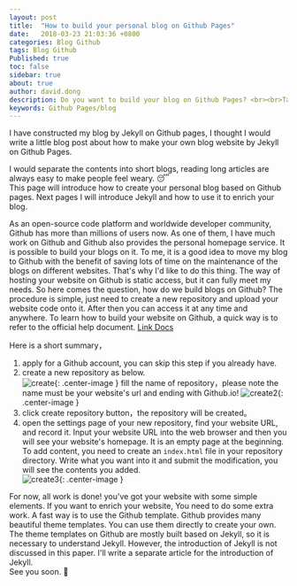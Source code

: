 ```yaml
---
layout: post
title:  "How to build your personal blog on Github Pages"
date:   2018-03-23 21:03:36 +0800
categories: Blog Github
tags: Blog Github
Published: true
toc: false
sidebar: true
about: true
author: david.dong
description: Do you want to build your blog on Github Pages? <br><br>Take a look at this article if you want, hope it can help you!
keywords: Github Pages/blog
---
```

I have constructed my blog by Jekyll on Github pages, I thought I would write a little blog post about how to make your own blog website by Jekyll on Github Pages.<br>

I would separate the contents into short blogs, reading long articles are always easy to make people feel weary. 😴<br>
This page will introduce how to create your personal blog based on Github pages. Next pages I will introduce Jekyll and how to use it to enrich your blog.<br>

As an open-source code platform and worldwide developer community, Github has more than millions of users now. As one of them, I have much work on Github and Github also provides the personal homepage service. It is possible to build your blogs on it. To me, it is a good idea to move my blog to Github with the benefit of saving lots of time on the maintenance of the blogs on different websites. That's why I'd like to do this thing. The way of hosting your website on Github is static access, but it can fully meet my needs. So here comes the question, how do we build blogs on Github? The procedure is simple, just need to create a new repository and upload your website code onto it. After then you can access it at any time and anywhere.
To learn how to build your website on Github, a quick way is to refer to the official help document.
[Link Docs](https://pages.Github.com)<br>

Here is a short summary，<br>
1. apply for a Github account, you can skip this step if you already have.<br>
2. create a new repository as below. <br>
![create]({{site.cdn_baseurl}}/assets/image/others-blog-create-repository.png){: .center-image }
fill the name of repository，please note the name must be your website's url and ending with Github.io!
![create2]({{site.cdn_baseurl}}/assets/image/others-blog-create-repository2.png){: .center-image }
3. click create repository button，the repository will be created。<br>
4. open the settings page of your new repository, find your website URL, and record it. Input your website URL into the web browser and then you will see your website's homepage. It is an empty page at the beginning. To add content, you need to create an `index.html` file in your repository directory. Write what you want into it and submit the modification, you will see the contents you added.<br>
![create3]({{site.cdn_baseurl}}/assets/image/others-blog-create-repository4.png){: .center-image }

For now, all work is done! you've got your website with some simple elements. If you want to enrich your website, You need to do some extra work. A fast way is to use the Github template. Github provides many beautiful theme templates. You can use them directly to create your own. The theme templates on Github are mostly built based on Jekyll, so it is necessary to understand Jekyll. However, the introduction of Jekyll is not discussed in this paper. I'll write a separate article for the introduction of Jekyll.<br>
See you soon. 🙂 <br>